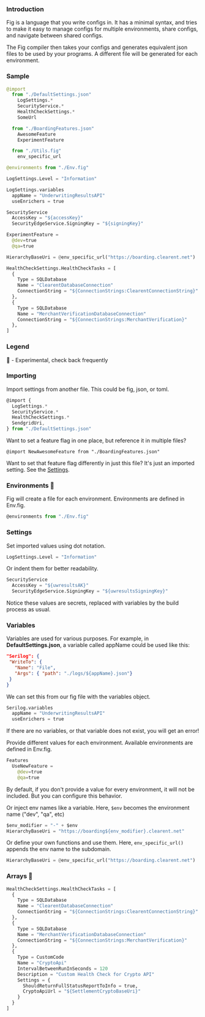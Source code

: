 ﻿### Introduction

Fig is a language that you write configs in. It has a minimal syntax, and tries to make it easy to manage configs for multiple environments, share configs, and navigate between shared configs.

The Fig compiler then takes your configs and generates equivalent json files to be used by your programs. A different file will be generated for each environment.

### Sample

```python
@import
  from "./DefaultSettings.json"
    LogSettings.*
    SecurityService.*
    HealthCheckSettings.*
    SomeUrl

  from "./BoardingFeatures.json"
    AwesomeFeature
    ExperimentFeature

  from "./Utils.fig"
    env_specific_url

@environments from "./Env.fig"

LogSettings.Level = "Information"

LogSettings.variables
  appName = "UnderwritingResultsAPI"
  useEnrichers = true

SecurityService
  AccessKey = "${accessKey}"
  SecurityEdgeService.SigningKey = "${signingKey}"

ExperimentFeature =
  @dev=true
  @qa=true

HierarchyBaseUri = @env_specific_url("https://boarding.clearent.net")

HealthCheckSettings.HealthCheckTasks = [
  {
    Type = SQLDatabase
    Name = "ClearentDatabaseConnection"
    ConnectionString = "${ConnectionStrings:ClearentConnectionString}"
  },
  {
    Type = SQLDatabase
    Name = "MerchantVerificationDatabaseConnection"
    ConnectionString = "${ConnectionStrings:MerchantVerification}"
  },
]
```

### Legend

🧪 - Experimental, check back frequently

### Importing

Import settings from another file. This could be fig, json, or toml.

```js
@import {
  LogSettings.*
  SecurityService.*
  HealthCheckSettings.*
  SendgridUri,
} from "./DefaultSettings.json"
```

Want to set a feature flag in one place, but reference it in multiple files?

```
@import NewAwesomeFeature from "./BoardingFeatures.json"
```

Want to set that feature flag differently in just this file? It's just an imported setting. See the [Settings](#settings).

### Environments 🧪

Fig will create a file for each environment. Environments are defined in Env.fig.

```js
@environments from "./Env.fig"
```

### Settings

Set imported values using dot notation.

```python
LogSettings.Level = "Information"
```

Or indent them for better readability.

```python
SecurityService
  AccessKey = "${uwresultsAK}"
  SecurityEdgeService.SigningKey = "${uwresultsSigningKey}"
```

Notice these values are secrets, replaced with variables by the build process as usual.

### Variables

Variables are used for various purposes. For example, in **DefaultSettings.json**, a variable called appName could be used like this:

```json
"Serilog": {
 "WriteTo": {
   "Name": "File",
   "Args": { "path": "./logs/${appName}.json"}
 }
}
```

We can set this from our fig file with the variables object.

```python
Serilog.variables
  appName = "UnderwritingResultsAPI"
  useEnrichers = true
```

If there are no variables, or that variable does not exist, you will get an error!

Provide different values for each environment. Available environments are defined in Env.fig.

```python
Features
  UseNewFeature =
    @dev=true
    @qa=true
```

By default, if you don't provide a value for every environment, it will not be included. But you can configure this behavior.

Or inject env names like a variable. Here, `$env` becomes the environment name ("dev", "qa", etc)

```python
$env_modifier = "-" + $env
HierarchyBaseUri = "https://boarding${env_modifier}.clearent.net"
```

Or define your own functions and use them. Here, `env_specific_url()` appends the env name to the subdomain.

```python
HierarchyBaseUri = @env_specific_url("https://boarding.clearent.net")

```

### Arrays 🧪

```python
HealthCheckSettings.HealthCheckTasks = [
  {
    Type = SQLDatabase
    Name = "ClearentDatabaseConnection"
    ConnectionString = "${ConnectionStrings:ClearentConnectionString}"
  },
  {
    Type = SQLDatabase
    Name = "MerchantVerificationDatabaseConnection"
    ConnectionString = "${ConnectionStrings:MerchantVerification}"
  },
  {
    Type = CustomCode
    Name = "CryptoApi"
    IntervalBetweenRunInSeconds = 120
    Description = "Custom Health Check for Crypto API"
    Settings = {
      ShouldReturnFullStatusReportToInfo = true,
      CryptoApiUrl = "${SettlementCryptoBaseUri}"
    }
  }
]
```
